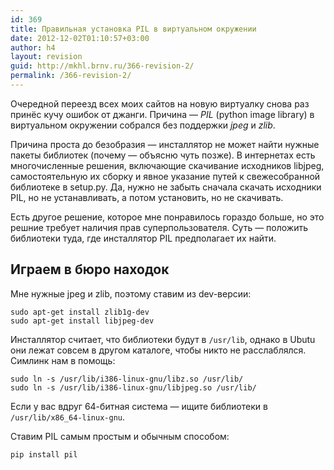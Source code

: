 ```yaml
---
id: 369
title: Правильная установка PIL в виртуальном окружении
date: 2012-12-02T01:10:57+03:00
author: h4
layout: revision
guid: http://mkhl.brnv.ru/366-revision-2/
permalink: /366-revision-2/
---
```

Очередной переезд всех моих сайтов на новую виртуалку снова раз принёс кучу ошибок от джанги. Причина — _PIL_ (python image library) в виртуальном окружении собрался без поддержки _jpeg_ и _zlib_.

Причина проста до безобразия — инсталлятор не может найти нужные пакеты библиотек (почему — объясню чуть позже). В интернетах есть многочисленные решения, включающие скачивание исходников libjpeg, самостоятельную их сборку и явное указание путей к свежесобранной библиотеке в setup.py. Да, нужно не забыть сначала скачать исходники PIL, но не устанавливать, а потом установить, но не скачивать.

Есть другое решение, которое мне понравилось гораздо больше, но это решние требует наличия прав суперпользователя. Суть — положить библиотеки туда, где инсталлятор PIL предполагает их найти.

## Играем в бюро находок

Мне нужные jpeg и zlib, поэтому ставим из dev-версии:

    sudo apt-get install zlib1g-dev
    sudo apt-get install libjpeg-dev
    

Инсталлятор считает, что библиотеки будут в `/usr/lib`, однако в Ubutu они лежат совсем в другом каталоге, чтобы никто не расслаблялся. Симлинк нам в помощь:

    sudo ln -s /usr/lib/i386-linux-gnu/libz.so /usr/lib/
    sudo ln -s /usr/lib/i386-linux-gnu/libjpeg.so /usr/lib/
    

Если у вас вдруг 64-битная система — ищите библиотеки в `/usr/lib/x86_64-linux-gnu`.

Ставим PIL самым простым и обычным способом:

    pip install pil